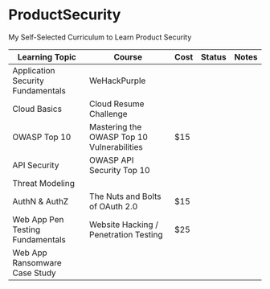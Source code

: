 # ProductSecurity
My Self-Selected Curriculum to Learn Product Security

| Learning Topic                    | Course                                     | Cost | Status | Notes |
|-----------------------------------|--------------------------------------------|------|--------|-------|
| Application Security Fundamentals | WeHackPurple                               |      |        |       |
| Cloud Basics                      | Cloud Resume Challenge                     |      |        |       |
| OWASP Top 10                      | Mastering the OWASP Top 10 Vulnerabilities | $15  |        |       |
| API Security                      | OWASP API Security Top 10                  |      |        |       |
| Threat Modeling                   |                                            |      |        |       |
| AuthN & AuthZ                     | The Nuts and Bolts of OAuth 2.0            | $15  |        |       |
| Web App Pen Testing Fundamentals  | Website Hacking / Penetration Testing      | $25  |        |       |
| Web App Ransomware Case Study     |                                            |      |        |       |
